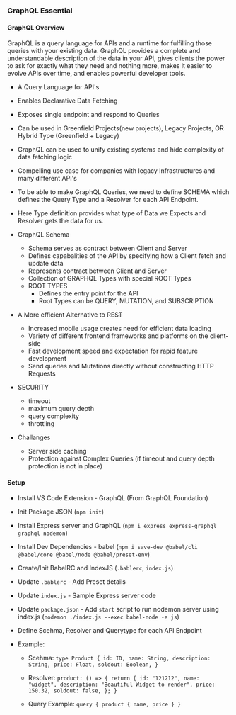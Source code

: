 ### GraphQL Essential

#### GraphQL Overview

GraphQL is a query language for APIs and a runtime for fulfilling those queries with your existing data. GraphQL provides a complete and understandable description of the data in your API, gives clients the power to ask for exactly what they need and nothing more, makes it easier to evolve APIs over time, and enables powerful developer tools.

- A Query Language for API's
- Enables Declarative Data Fetching
- Exposes single endpoint and respond to Queries
- Can be used in Greenfield Projects(new projects), Legacy Projects, OR Hybrid Type (Greenfield + Legacy)
- GraphQL can be used to unify existing systems and hide complexity of data fetching logic
- Compelling use case for companies with legacy Infrastructures and many different API's
- To be able to make GraphQL Queries, we need to define SCHEMA which defines the Query Type
  and a Resolver for each API Endpoint.
- Here Type definition provides what type of Data we Expects and Resolver gets the data for us.

- GraphQL Schema

  - Schema serves as contract between Client and Server
  - Defines capabalities of the API by specifying how a Client fetch and update data
  - Represents contract between Client and Server
  - Collection of GRAPHQL Types with special ROOT Types
  - ROOT TYPES
    - Defines the entry point for the API
    - Root Types can be QUERY, MUTATION, and SUBSCRIPTION

- A More efficient Alternative to REST

  - Increased mobile usage creates need for efficient data loading
  - Variety of different frontend frameworks and platforms on the client-side
  - Fast development speed and expectation for rapid feature development
  - Send queries and Mutations directly without constructing HTTP Requests

- SECURITY

  - timeout
  - maximum query depth
  - query complexity
  - throttling

- Challanges
  - Server side caching
  - Protection against Complex Queries (if timeout and query depth protection is not in place)

#### Setup

- Install VS Code Extension - GraphQL (From GraphQL Foundation)
- Init Package JSON (`npm init`)
- Install Express server and GraphQL (`npm i express express-graphql graphql nodemon`)
- Install Dev Dependencies - babel (`npm i save-dev @babel/cli @babel/core @babel/node @babel/preset-env`)
- Create/Init BabelRC and IndexJS (`.bablerc`, `index.js`)
- Update `.bablerc` - Add Preset details
- Update `index.js` - Sample Express server code
- Update `package.json` - Add `start` script to run nodemon server using index.js (`nodemon ./index.js --exec babel-node -e js`)
- Define Scehma, Resolver and Querytype for each API Endpoint
- Example:

  - Scehma:
    `type Product {
    id: ID,
    name: String,
    description: String,
    price: Float,
    soldout: Boolean,
}`

  - Resolver:
    `product: () => {
    return {
    id: "121212",
    name: "widget",
    description: "Beautiful Widget to render",
    price: 150.32,
    soldout: false,
    };
}`

  - Query Example:
    `query {
    product {
        name,
        price
    }
}`
